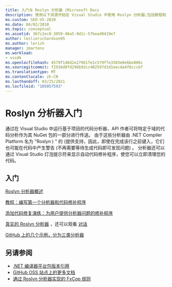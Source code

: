 ```yaml
---
title: 入门与 Roslyn 分析器 |Microsoft Docs
description: 使用以下资源开始在 Visual Studio 中使用 Roslyn 分析器;包括教程和几个示例。
ms.custom: SEO-VS-2020
ms.date: 04/02/2018
ms.topic: conceptual
ms.assetid: 367c2ec8-3059-46a5-9d1c-57bead0419e7
author: leslierichardson95
ms.author: lerich
manager: jmartens
ms.workload:
- vssdk
ms.openlocfilehash: 4579f148d2e27961fe1c579ffe3583e0e6be806c
ms.sourcegitcommit: f2916d8fd296b92cc402597d1d1eecda4f6cccbf
ms.translationtype: MT
ms.contentlocale: zh-CN
ms.lasthandoff: 03/25/2021
ms.locfileid: "105057593"
---
```

# <a name="get-started-with-roslyn-analyzers"></a>Roslyn 分析器入门

通过在 Visual Studio 中运行基于项目的代码分析器，API 作者可将特定于域的代码分析作为其 NuGet 包的一部分进行传送。 由于这些分析器由 .NET Compiler Platform 名为 "Roslyn ) " 的 (提供支持，因此，即使在完成该行之前键入，它们也可能在代码中产生警告 (不再需要等待生成代码即可发现问题) 。 分析器还可以通过 Visual Studio 灯泡提示符来显示自动代码修补程序，使您可以立即清理您的代码。

## <a name="get-started"></a>入门

[Roslyn 分析器概述](../code-quality/roslyn-analyzers-overview.md)

[教程：编写第一个分析器和代码修补程序](/dotnet/csharp/roslyn-sdk/tutorials/how-to-write-csharp-analyzer-code-fix)

[添加代码修复演练：为用户提供分析器问题的修补程序](/archive/msdn-magazine/2015/february/csharp-adding-a-code-fix-to-your-roslyn-analyzer)

[真实的 Roslyn 分析器](../extensibility/roslyn-analyzers-and-code-aware-library-for-immutablearrays.md) ，还可以观看 [对话](https://channel9.msdn.com/events/Build/2015/3-725)

[GitHub 上的几个示例，分为三类分析器](https://github.com/dotnet/roslyn/blob/master/docs/analyzers/Analyzer%20Samples.md)

## <a name="see-also"></a>另请参阅

- [.NET 编译器平台包版本引用](roslyn-version-support.md)
- [GitHub OSS 站点上的更多文档](https://github.com/dotnet/roslyn/tree/master/docs/analyzers)
- [通过 Roslyn 分析器实现的 FxCop 规则](../code-quality/fxcop-rule-port-status.md)
